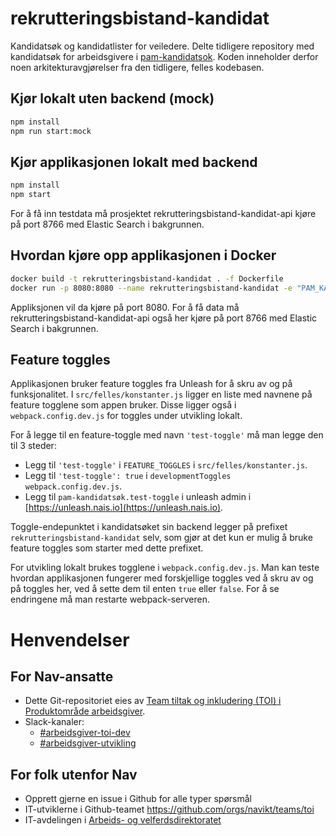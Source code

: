 # rekrutteringsbistand-kandidat

Kandidatsøk og kandidatlister for veiledere. Delte tidligere repository med kandidatsøk for arbeidsgivere i [pam-kandidatsok](https://github.com/navikt/pam-kandidatsok/).
Koden inneholder derfor noen arkitekturavgjørelser fra den tidligere, felles kodebasen.

## Kjør lokalt uten backend (mock)

```sh
npm install
npm run start:mock
```

## Kjør applikasjonen lokalt med backend

```sh
npm install
npm start
```

For å få inn testdata må prosjektet rekrutteringsbistand-kandidat-api kjøre på port 8766 med Elastic Search i bakgrunnen.

## Hvordan kjøre opp applikasjonen i Docker

```sh
docker build -t rekrutteringsbistand-kandidat . -f Dockerfile
docker run -p 8080:8080 --name rekrutteringsbistand-kandidat -e "PAM_KANDIDATSOK=http://localhost:8766/rest/kandidatsok/ -t rekrutteringsbistand-kandidat
```

Appliksjonen vil da kjøre på port 8080. For å få data må rekrutteringsbistand-kandidat-api også her kjøre på port 8766 med Elastic Search i bakgrunnen.

## Feature toggles

Applikasjonen bruker feature toggles fra Unleash for å skru av og på funksjonalitet.
I `src/felles/konstanter.js` ligger en liste med navnene på feature togglene som appen bruker.
Disse ligger også i `webpack.config.dev.js` for toggles under utvikling lokalt.

For å legge til en feature-toggle med navn `'test-toggle'` må man legge den til 3 steder:

-   Legg til `'test-toggle'` i `FEATURE_TOGGLES` i `src/felles/konstanter.js`.
-   Legg til `'test-toggle': true` i `developmentToggles` `webpack.config.dev.js`.
-   Legg til `pam-kandidatsøk.test-toggle` i unleash admin i [https://unleash.nais.io](https://unleash.nais.io).

Toggle-endepunktet i kandidatsøket sin backend legger på prefixet `rekrutteringsbistand-kandidat` selv,
som gjør at det kun er mulig å bruke feature toggles som starter med dette prefixet.

For utvikling lokalt brukes togglene i `webpack.config.dev.js`.
Man kan teste hvordan applikasjonen fungerer med forskjellige toggles ved å skru av og på
toggles her, ved å sette dem til enten `true` eller `false`.
For å se endringene må man restarte webpack-serveren.

[1]: https://logs.adeo.no/app/kibana#/visualize/edit/5778a2f0-963f-11e8-829c-67cd76ba3446?_g=%28refreshInterval%3A%28display%3AOff%2Cpause%3A!f%2Cvalue%3A0%29%2Ctime%3A%28from%3Anow-24h%2Cmode%3Aquick%2Cto%3Anow%29%29%29


# Henvendelser

## For Nav-ansatte
* Dette Git-repositoriet eies av [Team tiltak og inkludering (TOI) i Produktområde arbeidsgiver](https://teamkatalog.nais.adeo.no/team/0150fd7c-df30-43ee-944e-b152d74c64d6).
* Slack-kanaler:
    * [#arbeidsgiver-toi-dev](https://nav-it.slack.com/archives/C02HTU8DBSR)
    * [#arbeidsgiver-utvikling](https://nav-it.slack.com/archives/CD4MES6BB)

## For folk utenfor Nav
* Opprett gjerne en issue i Github for alle typer spørsmål
* IT-utviklerne i Github-teamet https://github.com/orgs/navikt/teams/toi
* IT-avdelingen i [Arbeids- og velferdsdirektoratet](https://www.nav.no/no/NAV+og+samfunn/Kontakt+NAV/Relatert+informasjon/arbeids-og-velferdsdirektoratet-kontorinformasjon)
